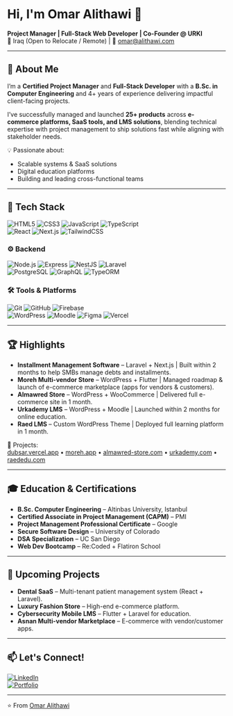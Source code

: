 # Hi, I'm Omar Alithawi 👋  

**Project Manager | Full-Stack Web Developer | Co-Founder @ URKI**  
📍 Iraq (Open to Relocate / Remote) | 📧 [omar@alithawi.com](mailto:omar@alithawi.com)  

---

## 🚀 About Me  
I’m a **Certified Project Manager** and **Full-Stack Developer** with a **B.Sc. in Computer Engineering** and 4+ years of experience delivering impactful client-facing projects.  

I’ve successfully managed and launched **25+ products** across **e-commerce platforms, SaaS tools, and LMS solutions**, blending technical expertise with project management to ship solutions fast while aligning with stakeholder needs.  

💡 Passionate about:  
- Scalable systems & SaaS solutions  
- Digital education platforms  
- Building and leading cross-functional teams  

---

## 🔧 Tech Stack  

![HTML5](https://img.shields.io/badge/HTML5-E34F26.svg?&style=for-the-badge&logo=html5&logoColor=white) 
![CSS3](https://img.shields.io/badge/CSS3-1572B6.svg?&style=for-the-badge&logo=css3&logoColor=white) 
![JavaScript](https://img.shields.io/badge/JavaScript-F7DF1E.svg?&style=for-the-badge&logo=javascript&logoColor=black) 
![TypeScript](https://img.shields.io/badge/TypeScript-3178C6.svg?&style=for-the-badge&logo=typescript&logoColor=white)  
![React](https://img.shields.io/badge/React-61DAFB.svg?&style=for-the-badge&logo=react&logoColor=black) 
![Next.js](https://img.shields.io/badge/Next.js-000000.svg?&style=for-the-badge&logo=next.js&logoColor=white) 
![TailwindCSS](https://img.shields.io/badge/Tailwind_CSS-06B6D4.svg?&style=for-the-badge&logo=tailwind-css&logoColor=white)  

### ⚙️ Backend  
![Node.js](https://img.shields.io/badge/Node.js-339933.svg?&style=for-the-badge&logo=node.js&logoColor=white) 
![Express](https://img.shields.io/badge/Express-000000.svg?&style=for-the-badge&logo=express&logoColor=white) 
![NestJS](https://img.shields.io/badge/NestJS-E0234E.svg?&style=for-the-badge&logo=nestjs&logoColor=white) 
![Laravel](https://img.shields.io/badge/Laravel-FF2D20.svg?&style=for-the-badge&logo=laravel&logoColor=white)  
![PostgreSQL](https://img.shields.io/badge/PostgreSQL-4169E1.svg?&style=for-the-badge&logo=postgresql&logoColor=white) 
![GraphQL](https://img.shields.io/badge/GraphQL-E10098.svg?&style=for-the-badge&logo=graphql&logoColor=white) 
![TypeORM](https://img.shields.io/badge/TypeORM-FE0902.svg?&style=for-the-badge&logo=typeorm&logoColor=white)  

### 🛠 Tools & Platforms  
![Git](https://img.shields.io/badge/Git-F05032.svg?&style=for-the-badge&logo=git&logoColor=white) 
![GitHub](https://img.shields.io/badge/GitHub-181717.svg?&style=for-the-badge&logo=github&logoColor=white) 
![Firebase](https://img.shields.io/badge/Firebase-FFCA28.svg?&style=for-the-badge&logo=firebase&logoColor=black)  
![WordPress](https://img.shields.io/badge/WordPress-21759B.svg?&style=for-the-badge&logo=wordpress&logoColor=white) 
![Moodle](https://img.shields.io/badge/Moodle-F98012.svg?&style=for-the-badge&logo=moodle&logoColor=white) 
![Figma](https://img.shields.io/badge/Figma-F24E1E.svg?&style=for-the-badge&logo=figma&logoColor=white) 
![Vercel](https://img.shields.io/badge/Vercel-000000.svg?&style=for-the-badge&logo=vercel&logoColor=white)  

---

## 🏆 Highlights  

- **Installment Management Software** – Laravel + Next.js | Built within 2 months to help SMBs manage debts and installments.  
- **Moreh Multi-vendor Store** – WordPress + Flutter | Managed roadmap & launch of e-commerce marketplace (apps for vendors & customers).  
- **Almawred Store** – WordPress + WooCommerce | Delivered full e-commerce site in 1 month.  
- **Urkademy LMS** – WordPress + Moodle | Launched within 2 months for online education.  
- **Raed LMS** – Custom WordPress Theme | Deployed full learning platform in 1 month.  

🔗 Projects:  
[dubsar.vercel.app](https://dubsar.vercel.app/) • [moreh.app](https://moreh.app/) • [almawred-store.com](https://almawred-store.com/) • [urkademy.com](https://urkademy.com/) • [raededu.com](https://raededu.com/)  

---

## 🎓 Education & Certifications  

- **B.Sc. Computer Engineering** – Altinbas University, Istanbul  
- **Certified Associate in Project Management (CAPM)** – PMI  
- **Project Management Professional Certificate** – Google  
- **Secure Software Design** – University of Colorado  
- **DSA Specialization** – UC San Diego  
- **Web Dev Bootcamp** – Re:Coded + Flatiron School  

---

## 📌 Upcoming Projects  

- **Dental SaaS** – Multi-tenant patient management system (React + Laravel).  
- **Luxury Fashion Store** – High-end e-commerce platform.  
- **Cybersecurity Mobile LMS** – Flutter + Laravel for education.  
- **Asnan Multi-vendor Marketplace** – E-commerce with vendor/customer apps.  

---

## 📫 Let's Connect!  

[![LinkedIn](https://img.shields.io/badge/LinkedIn-0A66C2.svg?&style=for-the-badge&logo=linkedin&logoColor=white)](https://linkedin.com)  
[![Portfolio](https://img.shields.io/badge/Portfolio-000000.svg?&style=for-the-badge&logo=vercel&logoColor=white)](https://urkimedia.com/websites-development/)  

---
⭐️ From [Omar Alithawi](https://github.com/OmarAlithawi)  
